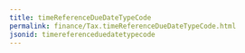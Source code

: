 ```yaml
---
title: timeReferenceDueDateTypeCode
permalink: finance/Tax.timeReferenceDueDateTypeCode.html
jsonid: timereferenceduedatetypecode
---
```

